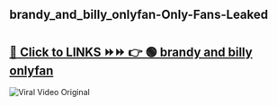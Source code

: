 
 ## brandy_and_billy_onlyfan-Only-Fans-Leaked

# <h2><a href="https://clipsfans.com/brandy_and_billy_onlyfan&ref=git">🔗 Click to LINKS ⏩⏩ 👉 🟢 brandy and billy onlyfan </a></h2>

<a href="https://clipsfans.com/brandy_and_billy_onlyfan&ref=git" rel="nofollow" data-target="animated-image.originalLink"><img src="https://i.ibb.co.com/xMMVF88/686577567.gif" alt="Viral Video Original" style="max-width: 100%; display: inline-block;" data-target="animated-image.originalImage"></a>
